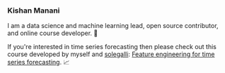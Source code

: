 ### Kishan Manani
I am a data science and machine learning lead, open source contributor, and online course developer. :wave:

If you're interested in time series forecasting then please check out this course developed by myself and [solegalli](https://github.com/solegalli): [Feature engineering for time series forecasting](https://www.courses.trainindata.com/p/feature-engineering-for-forecasting). :chart_with_upwards_trend:
